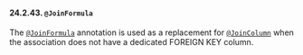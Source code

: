 #### 24.2.43. `@JoinFormula`

<div class="paragraph">

The [`@JoinFormula`](https://docs.jboss.org/hibernate/orm/5.2/javadocs/org/hibernate/annotations/JoinFormula.html) annotation is used as a replacement for [`@JoinColumn`](#annotations-jpa-joincolumn) when the association does not have a dedicated FOREIGN KEY column.

</div>
</div>
<div class="sect3">

